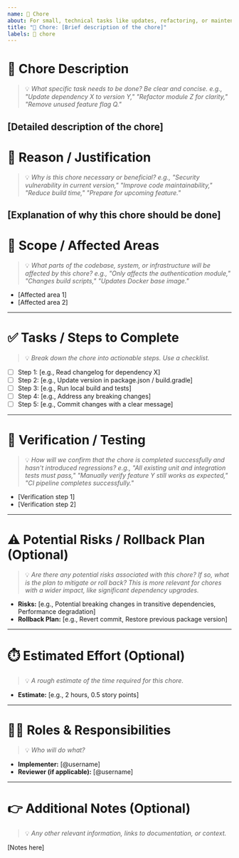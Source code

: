 ```yaml
---
name: 🧹 Chore
about: For small, technical tasks like updates, refactoring, or maintenance
title: "🧹 Chore: [Brief description of the chore]"
labels: 🧹 chore
---
```

# 🧹 Chore Description
> 💡 *What specific task needs to be done? Be clear and concise.*
> *e.g., "Update dependency X to version Y," "Refactor module Z for clarity," "Remove unused feature flag Q."*

[Detailed description of the chore]
---

# 🧐 Reason / Justification
> 💡 *Why is this chore necessary or beneficial?*
> *e.g., "Security vulnerability in current version," "Improve code maintainability," "Reduce build time," "Prepare for upcoming feature."*

[Explanation of why this chore should be done]
---

# 🎯 Scope / Affected Areas
> 💡 *What parts of the codebase, system, or infrastructure will be affected by this chore?*
> *e.g., "Only affects the authentication module," "Changes build scripts," "Updates Docker base image."*

*   [Affected area 1]
*   [Affected area 2]
---

# ✅ Tasks / Steps to Complete
> 💡 *Break down the chore into actionable steps. Use a checklist.*

- [ ] Step 1: [e.g., Read changelog for dependency X]
- [ ] Step 2: [e.g., Update version in package.json / build.gradle]
- [ ] Step 3: [e.g., Run local build and tests]
- [ ] Step 4: [e.g., Address any breaking changes]
- [ ] Step 5: [e.g., Commit changes with a clear message]
---

# 🧪 Verification / Testing
> 💡 *How will we confirm that the chore is completed successfully and hasn't introduced regressions?*
> *e.g., "All existing unit and integration tests must pass," "Manually verify feature Y still works as expected," "CI pipeline completes successfully."*

*   [Verification step 1]
*   [Verification step 2]
---

# ⚠️ Potential Risks / Rollback Plan (Optional)
> 💡 *Are there any potential risks associated with this chore? If so, what is the plan to mitigate or roll back?*
> *This is more relevant for chores with a wider impact, like significant dependency upgrades.*

*   **Risks:** [e.g., Potential breaking changes in transitive dependencies, Performance degradation]
*   **Rollback Plan:** [e.g., Revert commit, Restore previous package version]
---

# ⏱️ Estimated Effort (Optional)
> 💡 *A rough estimate of the time required for this chore.*

*   **Estimate:** [e.g., 2 hours, 0.5 story points]
---

# 🧑‍💻 Roles & Responsibilities
> 💡 *Who will do what?*

*   **Implementer:** [@username]
*   **Reviewer (if applicable):** [@username]
---

# 👉️ Additional Notes (Optional)
> 💡 *Any other relevant information, links to documentation, or context.*

[Notes here]
